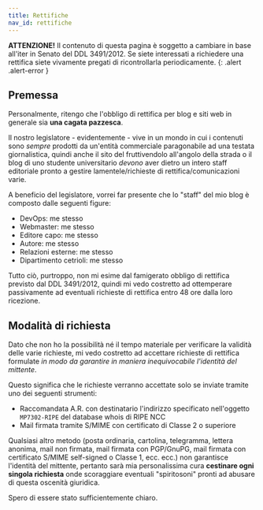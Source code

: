 ```yaml
---
title: Rettifiche
nav_id: rettifiche
---
```


**ATTENZIONE!** Il contenuto di questa pagina è soggetto a cambiare in base
all'iter in Senato del DDL 3491/2012. Se siete interessati a richiedere una
rettifica siete vivamente pregati di ricontrollarla periodicamente.
{: .alert .alert-error }


Premessa
--------

Personalmente, ritengo che l'obbligo di rettifica per blog e siti web in
generale sia **una cagata pazzesca**.

Il nostro legislatore - evidentemente - vive in un mondo in cui i contenuti
sono *sempre* prodotti da un'entità commerciale paragonabile ad una testata
giornalistica, quindi anche il sito del fruttivendolo all'angolo della strada
o il blog di uno studente universitario *devono* aver dietro un intero staff
editoriale pronto a gestire lamentele/richieste di rettifica/comunicazioni
varie.

A beneficio del legislatore, vorrei far presente che lo "staff" del mio blog
è composto dalle seguenti figure:

  * DevOps: me stesso
  * Webmaster: me stesso
  * Editore capo: me stesso
  * Autore: me stesso
  * Relazioni esterne: me stesso
  * Dipartimento cetrioli: me stesso

Tutto ciò, purtroppo, non mi esime dal famigerato obbligo di rettifica previsto
dal DDL 3491/2012, quindi mi vedo costretto ad ottemperare passivamente ad
eventuali richieste di rettifica entro 48 ore dalla loro ricezione.


Modalità di richiesta
---------------------

Dato che non ho la possibilità né il tempo materiale per verificare la validità
delle varie richieste, mi vedo costretto ad accettare richieste di rettifica
formulate *in modo da garantire in maniera inequivocabile l'identità del mittente*.

Questo significa che le richieste verranno accettate solo se inviate tramite
uno dei seguenti strumenti:

  * Raccomandata A.R. con destinatario l'indirizzo specificato nell'oggetto
    `MP7302-RIPE` del database whois di RIPE NCC
  * Mail firmata tramite S/MIME con certificato di Classe 2 o superiore

Qualsiasi altro metodo (posta ordinaria, cartolina, telegramma, lettera anonima,
mail non firmata, mail firmata con PGP/GnuPG, mail firmata con certificato
S/MIME self-signed o Classe 1, ecc. ecc.) non garantisce l'identità del mittente,
pertanto sarà mia personalissima cura **cestinare ogni singola richiesta** onde
scoraggiare eventuali "spiritosoni" pronti ad abusare di questa oscenità giuridica.

Spero di essere stato sufficientemente chiaro.
